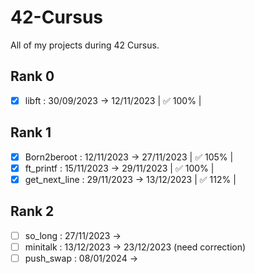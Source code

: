 # 42-Cursus

All of my projects during 42 Cursus.

## Rank 0
- [x] libft : 30/09/2023 -> 12/11/2023 | ✅ 100% |
## Rank 1
- [x] Born2beroot : 12/11/2023 -> 27/11/2023 | ✅ 105% |
- [x] ft_printf : 15/11/2023 -> 29/11/2023 | ✅ 100% |
- [x] get_next_line : 29/11/2023 -> 13/12/2023 | ✅ 112% |
## Rank 2
- [ ] so_long : 27/11/2023 ->
- [ ] minitalk : 13/12/2023 -> 23/12/2023 (need correction)
- [ ] push_swap : 08/01/2024 ->